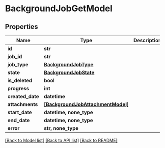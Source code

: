 # BackgroundJobGetModel


## Properties
Name | Type | Description | Notes
------------ | ------------- | ------------- | -------------
**id** | **str** |  | 
**job_id** | **str** |  | 
**job_type** | [**BackgroundJobType**](BackgroundJobType.md) |  | 
**state** | [**BackgroundJobState**](BackgroundJobState.md) |  | 
**is_deleted** | **bool** |  | 
**progress** | **int** |  | 
**created_date** | **datetime** |  | 
**attachments** | [**[BackgroundJobAttachmentModel]**](BackgroundJobAttachmentModel.md) |  | 
**start_date** | **datetime, none_type** |  | [optional] 
**end_date** | **datetime, none_type** |  | [optional] 
**error** | **str, none_type** |  | [optional] 

[[Back to Model list]](../README.md#documentation-for-models) [[Back to API list]](../README.md#documentation-for-api-endpoints) [[Back to README]](../README.md)


